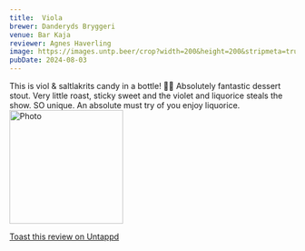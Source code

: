 ```yaml
---
title:  Viola
brewer: Danderyds Bryggeri
venue: Bar Kaja
reviewer: Agnes Haverling
image: https://images.untp.beer/crop?width=200&height=200&stripmeta=true&url=https://untappd.s3.amazonaws.com/photos/2024_08_03/1ecddf03c48b76d16c1ca12559141d48_c_1405204646_raw.jpg
pubDate: 2024-08-03
---
```


This is viol & saltlakrits candy in a bottle! 💜🖤
Absolutely fantastic dessert stout. Very little roast, sticky sweet and the violet and liquorice steals the show. SO unique. An absolute must try of you enjoy liquorice.
						  <br />
						  <img height="200" width="200" src="https://images.untp.beer/crop?width=200&height=200&stripmeta=true&url=https://untappd.s3.amazonaws.com/photos/2024_08_03/1ecddf03c48b76d16c1ca12559141d48_c_1405204646_raw.jpg" alt="Photo">         
						
[Toast this review on Untappd](https://untappd.com/user/&#45;Spacebacon&#45;/checkin/1405204646)
